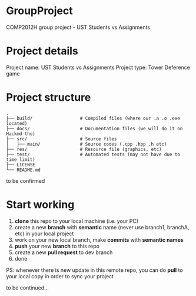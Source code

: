 # GroupProject
COMP2012H group project - UST Students vs Assignments

# Project details
Project name: UST Students vs Assignments
Project type: Tower Deference game

# Project structure
```
.
├── build/                  # Compiled files (where our .a .o .exe located)
├── docs/                   # Documentation files (we will do it on Hackmd tho)
├── src/                    # Source files
│   ├── main/               # Source codes (.cpp .hpp .h etc)
├── res/                    # Resource file (graphics, etc)
├── test/                   # Automated tests (may not have due to time limit)
├── LICENSE
└── README.md
```
to be confirmed

# Start working
1. **clone** this repo to your local machine (i.e. your PC)
2.  create a new **branch** with **semantic** name (never use branch1, branchA, etc) in your local project
3. work on your new local branch, make **commits** with **semantic names**
4. **push** your new **branch** to this repo
5. create a new **pull request** to dev branch
6. done

PS: whenever there is new update in this remote repo, you can do **pull** to your local copy in order to sync your project

to be continued...
